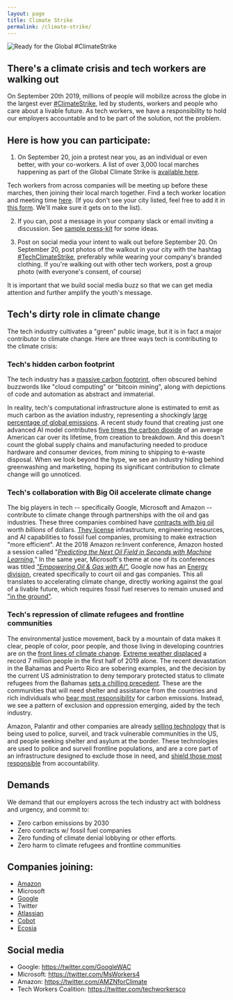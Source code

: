 ```yaml
---
layout: page
title: Climate Strike
permalink: /climate-strike/
---
```


![Ready for the Global #ClimateStrike](https://lh3.googleusercontent.com/EzNkvk5GnB0ndxp8EPc1xgot_uFhGfhY2Zi3b7JQTwts49TmP4K4nXUqGBGQxv4ZiqYaN5MsmyABJN8snl4GPdw3ShEx9MDdi9xASfqyuqT6a-RE6G0Suw9SLga-iU-87MeZilt9eJHckz42LDdnoaSUdyzttETwPprpMXlX3IGltDai118sRO38HCADsCvCd0BBN1ULlk40HlBeLGuhn4UJlkHREokY1j_WdxHj-i28Wum7pvPFYIazY2OkPwH5SqjRmhGSiWTT1qyH7DWO43v8gtdyaYd29HtGzC9W2qFpLIUHCSp8FZcZlF03yZClDwcl7BwozAbRWY1PJBvtNXyhjAckui0GTYVyvyIbFu9txChdXjcl_mDrx_xzR721j8_Y6j_-l2sPpS9hvb9isgpRyenKBPHYFgqK453VbmzvYfEJghJOgVns85_ytBGcOyQ0vh0H9yQazj-2xKGc20ZfQXQ8-u5Qdab1GVvFa0pRn5jItEQ5ohCDWRQTOSdnNRwzqp-Kyl1tjVNQwZEXdMv43zIpeRIpyjrW6SBPPyMRjZWWcJGP_RlfeHkiwwNFslydt0wQ0PeitBRX8MSpRqYEf4weTKJFOtyigLff94LvIv2NURN3A9CAsQ=w1440-h691)


## There's a climate crisis and tech workers are walking out

On September 20th 2019, millions of people will mobilize across the globe in the largest ever [#ClimateStrike](https://twitter.com/search?q=%23ClimateStrike&src=typed_query), led by students, workers and people who care about a livable future. As tech workers, we have a responsibility to hold our employers accountable and to be part of the solution, not the problem.

## Here is how you can participate:

1. On September 20, join a protest near you, as an individual or even better, with your co-workers.
A list of over 3,000 local marches happening as part of the Global Climate Strike is [available here](https://globalclimatestrike.net/).

Tech workers from across companies will be meeting up before these marches, then joining their local march together. Find a tech worker location and meeting time [here](https://docs.google.com/spreadsheets/d/1ThY98n11LVFV_26P9nmEbvUjvMXwa671nK1gOBPf7mM/). (If you don't see your city listed, feel free to add it in [this form](https://docs.google.com/forms/d/e/1FAIpQLSfJDnN7_u04b-jvDjBGXisUtrQvVbRSqc-wTOkptsPpQV_wnQ/viewform). We'll make sure it gets on to the list).

2. If you can, post a message in your company slack or email inviting a discussion. See [sample press-kit](/climate-strike/press-kit#outreach) for some ideas.

3. Post on social media your intent to walk out before September 20. On September 20, post photos of the walkout in your city  with the hashtag [#TechClimateStrike](https://twitter.com/search?q=%23TechClimateStrike&src=typed_query), preferably while wearing your company's branded clothing. If you're walking out with other tech workers, post a group photo (with everyone's consent, of course)

It is important that we build social media buzz so that we can get media attention and further amplify the youth's message.

## Tech's dirty role in climate change

The tech industry cultivates a "green" public image, but it is in fact a major contributor to climate change. Here are three ways tech is contributing to the climate crisis:

### Tech's hidden carbon footprint
The tech industry has a [massive carbon footprint](https://horizon-magazine.eu/article/ai-can-help-us-fight-climate-change-it-has-energy-problem-too.html#.XXpXGq40qf8.twitter), often obscured behind buzzwords like "cloud computing" or "bitcoin mining", along with depictions of code and automation as abstract and immaterial.  

In reality, tech's computational infrastructure alone is estimated to emit as much carbon as the aviation industry, representing a shockingly [large percentage of global emissions](https://www.nature.com/articles/d41586-018-06610-y). A recent study found that creating just one advanced AI model contributes [five times the carbon dioxide](https://www.technologyreview.com/s/613630/training-a-single-ai-model-can-emit-as-much-carbon-as-five-cars-in-their-lifetimes/) of an average American car over its lifetime, from creation to breakdown. And this doesn't count the global supply chains and manufacturing needed to produce hardware and consumer devices, from mining to shipping to e-waste disposal. When we look beyond the hype, we see an industry hiding behind greenwashing and marketing, hoping its significant contribution to climate change will go unnoticed.


### Tech's collaboration with Big Oil accelerate climate change
The big players in tech -- specifically Google, Microsoft and Amazon -- contribute to climate change through partnerships with the oil and gas industries. These three companies combined have [contracts with big oil](https://www.wsj.com/articles/silicon-valley-courts-a-wary-oil-patch-1532424600) worth _billions_ of dollars. [They license](https://gizmodo.com/how-google-microsoft-and-big-tech-are-automating-the-1832790799) infrastructure, engineering resources, and AI capabilities to fossil fuel companies, promising to make extraction "more efficient". At the 2018 Amazon re:Invent conference, Amazon hosted a session called "_[Predicting the Next Oil Field in Seconds with Machine Learning.](https://aws.amazon.com/blogs/machine-learning/your-guide-to-ai-and-machine-learning-at-reinvent-2018/)_" In the same year, Microsoft's theme at one of its conferences was titled _["Empowering Oil & Gas with AI".](https://news.microsoft.com/en-xm/2018/11/12/microsoft-demonstrates-the-power-of-ai-and-cloud-to-oil-and-gas-players-at-adipec-2018/)_ Google now has an [Energy division](https://cloud.google.com/solutions/energy/), created specifically to court oil and gas companies. This all translates to accelerating climate change, directly working against the goal of a livable future, which requires fossil fuel reserves to remain unused and ["in the ground"](https://www.nature.com/articles/nature14016).


### Tech's repression of climate refugees and frontline communities

The environmental justice movement, back by a mountain of data makes it clear, people of color, poor people, and those living in developing countries are on the [front lines of climate change](https://www.nytimes.com/2019/09/05/us/politics/environmental-justice-climate-town-hall.html). [Extreme weather displaced](https://www.nytimes.com/2019/09/12/climate/extreme-weather-displacement.html) a record 7 million people in the first half of 2019 alone. The recent devastation in the Bahamas and Puerto Rico are sobering examples, and the decision by the current US administration to deny temporary protected status to climate refugees from the Bahamas [sets a chilling precedent](https://www.reuters.com/article/us-storm-dorian-immigration-bahamas/u-s-denies-protective-status-to-bahamas-hurricane-evacuees-idUSKCN1VW2OS). These are the communities that will need shelter and assistance from the countries and rich individuals who [bear most responsibility](https://www.vox.com/energy-and-environment/2019/4/24/18512804/climate-change-united-states-china-emissions) for carbon emissions. Instead, we see a pattern of exclusion and oppression emerging, aided by the tech industry.

Amazon, Palantir and other companies are already [selling technology](https://www.technologyreview.com/s/612335/amazon-is-the-invisible-backbone-behind-ices-immigration-crackdown/) that is being used to police, surveil, and track vulnerable communities in the US, and people seeking shelter and asylum at the border. These technologies are used to police and surveil frontline populations, and are a core part of an infrastructure designed to exclude those in need, and [shield those most responsible](https://slate.com/technology/2019/05/documents-reveal-palantir-software-is-used-for-ice-deportations.html) from accountability.

## Demands

We demand that our employers across the tech industry act with boldness and urgency, and commit to:

- Zero carbon emissions by 2030
- Zero contracts w/ fossil fuel companies
- Zero funding of climate denial lobbying or other efforts.
- Zero harm to climate refugees and frontline communities

## Companies joining:
- [Amazon](https://medium.com/@amazonemployeesclimatejustice/amazon-employees-are-joining-the-global-climate-walkout-9-20-9bfa4cbb1ce3)
- Microsoft
- [Google](https://twitter.com/GoogleWAC/status/1172963761440690176)
- Twitter
- [Atlassian](https://www.atlassian.com/blog/announcements/climate-strike)
- [Cobot](https://blog.cobot.me/cobot-will-join-the-global-climate-strike-public-letter-88af2e473482)
- [Ecosia](https://blog.ecosia.org/join-ecosia-global-climate-strike/)

## Social media

- Google: https://twitter.com/GoogleWAC
- Microsoft: https://twitter.com/MsWorkers4
- Amazon: https://twitter.com/AMZNforClimate
- Tech Workers Coalition: https://twitter.com/techworkersco
